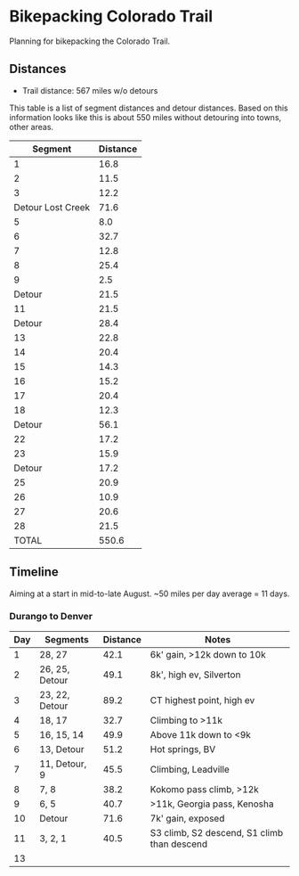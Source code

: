 # Bikepacking Colorado Trail

Planning for bikepacking the Colorado Trail.

## Distances

* Trail distance: 567 miles w/o detours

This table is a list of segment distances and detour distances. Based on this information looks like this is about 550 miles without detouring into towns, other areas.

| Segment | Distance |
|---------|----------------|
| 1       | 16.8 |
| 2 | 11.5 |
| 3 | 12.2 |
| Detour Lost Creek | 71.6 |
| 5 | 8.0 |
| 6 | 32.7 |
| 7 | 12.8 |
| 8 | 25.4 | 
| 9 | 2.5 | 
| Detour | 21.5 |
| 11 | 21.5 |
| Detour | 28.4 |
| 13 | 22.8 |
| 14 | 20.4 |
| 15 | 14.3 |
| 16 | 15.2 |
| 17 | 20.4 |
| 18 | 12.3 |
| Detour | 56.1 |
| 22 | 17.2 |
| 23 | 15.9 |
| Detour | 17.2 |
| 25 | 20.9 |
| 26 | 10.9 |
| 27 | 20.6 |
| 28 | 21.5 |
| TOTAL | 550.6 |

## Timeline

Aiming at a start in mid-to-late August. ~50 miles per day average = 11 days.

### Durango to Denver

| Day | Segments | Distance | Notes |
|-----|----------|----------|-------|
| 1   | 28, 27 | 42.1 | 6k' gain, >12k down to 10k |
| 2   | 26, 25, Detour | 49.1 | 8k', high ev, Silverton |
| 3   | 23, 22, Detour | 89.2 | CT highest point, high ev |
| 4   | 18, 17 | 32.7 | Climbing to >11k |
| 5   | 16, 15, 14 | 49.9 | Above 11k down to <9k |
| 6   | 13, Detour | 51.2 | Hot springs, BV |
| 7   | 11, Detour, 9 | 45.5 | Climbing, Leadville |
| 8   | 7, 8 | 38.2 | Kokomo pass climb, >12k |
| 9   | 6, 5 | 40.7 | >11k, Georgia pass, Kenosha |
| 10  | Detour | 71.6 | 7k' gain, exposed |
| 11  | 3, 2, 1 | 40.5 | S3 climb, S2 descend, S1 climb than descend |
| 13  | | | |
